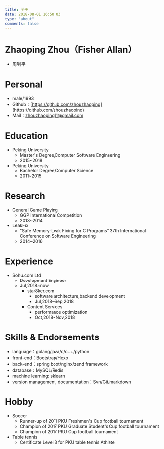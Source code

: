 ```yaml
---
title: 关于
date: 2018-08-01 16:50:03
type: "about"
comments: false
---
```

# Zhaoping Zhou（Fisher Allan）
 - 周钊平

# Personal
 - male/1993 
 - Github：[https://github.com/zhouzhaoping](https://github.com/zhouzhaoping)
 - Mail：[zhouzhaoping11@gmail.com](mailto:zhouzhaoping11@gmail.com)
 
# Education
- Peking University
    - Master's Degree,Computer Software Engineering
    - 2015~2018
- Peking University
    - Bachelor Degree,Computer Science
    - 2011~2015

# Research
- General Game Playing
    - GGP International Competition
    - 2013~2014
- LeakFix 
    - "Safe Memory-Leak Fixing for C Programs" 37th International Conference on Software Engineering
    - 2014~2016
    
# Experience
- Sohu.com Ltd
    - Development Engineer
    - Jul,2018~now
        - star8ker.com
            - software architecture,backend development
            - Jul,2018~Sep,2018
        - Content Services
            - performance optimization
            - Oct,2018~Nov,2018
 
# Skills & Endorsements
- language：golang/java/c/c++/python
- front-end：Bootstrap/Hexo
- back-end：spring boot/nginx/zend framework
- database：MySQL/Redis
- machine learning: sklearn
- version management, documentation：Svn/Git/markdown

# Hobby
- Soccer
    - Runner-up of 2011 PKU Freshmen's Cup football tournament
    - Champion of 2017 PKU Graduate Student's Cup football tournament
    - Champion of 2017 PKU Cup football tournament
- Table tennis
    - Certificate Level 3 for PKU table tennis Athlete
   